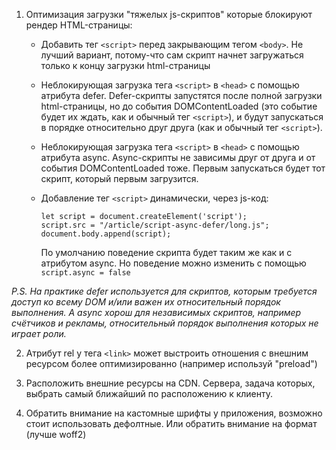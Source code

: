 1. Оптимизация загрузки "тяжелых js-скриптов" которые блокируют рендер HTML-страницы:

   - Добавить тег `<script>` перед закрывающим тегом `<body>`. Не лучший вариант, потому-что сам скрипт начнет загружаться только к концу загрузки html-страницы
   - Неблокирующая загрузка тега `<script>` в `<head>`  с помощью атрибута defer. Defer-скрипты запустятся после полной загрузки html-страницы, но до события DOMContentLoaded (это событие будет их ждать, как и обычный тег `<script>`), и будут запускаться в порядке относительно друг друга (как и обычный тег `<script>`).
   - Неблокирующая загрузка тега `<script>` в `<head>` с помощью атрибута async. Async-скрипты не зависимы друг от друга и от события DOMContentLoaded тоже. Первым запускаться будет тот скрипт, который первым загрузится.
   - Добавление тег `<script>` динамически, через js-код:

     ```
     let script = document.createElement('script');
     script.src = "/article/script-async-defer/long.js";
     document.body.append(script);
     ```

     По умолчанию поведение скрипта будет таким же как и с атрибутом async. Но поведение можно изменить с помощью `script.async = false`

_P.S. На практике defer используется для скриптов, которым требуется доступ ко всему DOM и/или важен их относительный порядок выполнения.
А async хорош для независимых скриптов, например счётчиков и рекламы, относительный порядок выполнения которых не играет роли._

2. Атрибут rel у тега `<link>` может выстроить отношения с внешним ресурсом более оптимизированно (например используй "preload")

3. Расположить внешние ресурсы на CDN. Сервера, задача которых, выбрать самый ближайший по расположению к клиенту.

4. Обратить внимание на кастомные шрифты у приложения, возможно стоит использовать дефолтные. Или обратить внимание на формат (лучше woff2)
